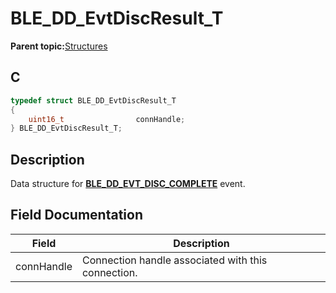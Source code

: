 # BLE\_DD\_EvtDiscResult\_T

**Parent topic:**[Structures](GUID-CC1B3141-5BBC-438E-A918-B7BD42C2F3CA.md)

## C

```c
typedef struct BLE_DD_EvtDiscResult_T
{
    uint16_t                connHandle;
} BLE_DD_EvtDiscResult_T;
```

## Description

Data structure for **[BLE\_DD\_EVT\_DISC\_COMPLETE](GUID-CC7E06B9-494F-4110-8F00-9C17167BAB2F.md)** event.

## Field Documentation

|Field|Description|
|-----|-----------|
|connHandle|Connection handle associated with this connection.|

